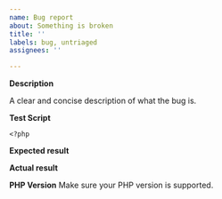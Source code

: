 ```yaml
---
name: Bug report
about: Something is broken
title: ''
labels: bug, untriaged
assignees: ''

---
```


**Description**

A clear and concise description of what the bug is.

**Test Script**

```
<?php
```

**Expected result**

**Actual result**

**PHP Version**
Make sure your PHP version is supported.
